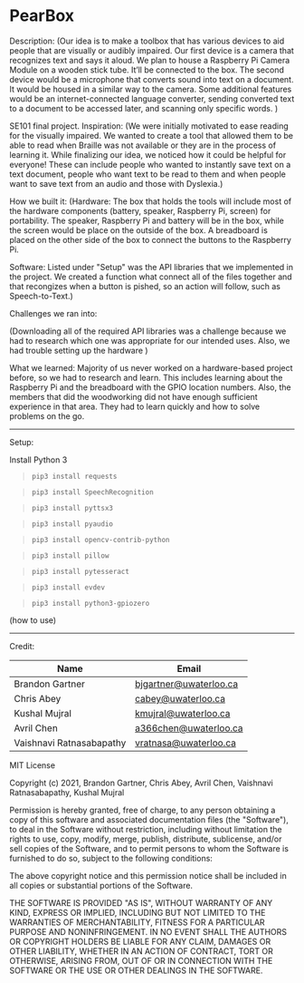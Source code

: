 # PearBox

Description:
(Our idea is to make a toolbox that has various devices to aid people that are visually or audibly impaired. Our first device is a camera that recognizes text and says it aloud. We plan to house a Raspberry Pi Camera Module on a wooden stick tube. It’ll be connected to the box. The second device would be a microphone that converts sound into text on a document. It would be housed in a similar way to the camera. Some additional features would be an internet-connected language converter, sending converted text to a document to be accessed later, and scanning only specific words. )

SE101 final project.
Inspiration: 
(We were initially motivated to ease reading for the visually impaired. We wanted to create a tool that allowed them to be able to read when Braille was not available or they are in the process of learning it. While finalizing our idea, we noticed how it could be helpful for everyone! These can include people who wanted to instantly save text on a text document, people who want text to be read to them and when people want to save text from an audio and those with Dyslexia.)

How we built it:
(Hardware:
    The box that holds the tools will include most of the hardware components (battery, speaker, Raspberry Pi, screen) for portability. The speaker, Raspberry Pi and battery will be in the box, while the screen would be place on the outside of the box. A breadboard is placed on the other side of the box to connect the buttons to the Raspberry Pi. 

Software:
    Listed under "Setup" was the API libraries that we implemented in the project. We created a function what connect all of the files together and that recongizes when a button is pished, so an action will follow, such as Speech-to-Text.)

Challenges we ran into:

(Downloading all of the required API libraries was a challenge because we had to research which one was appropriate for our intended uses. Also, we had trouble setting up the hardware )


What we learned:
    Majority of us never worked on a hardware-based project before, so we had to research and learn. This includes learning about the Raspberry Pi and the breadboard with the GPIO location numbers. Also, the members that did the woodworking did not have enough sufficient experience in that area. They had to learn quickly and how to solve problems on the go.





---

Setup:

Install Python 3

> `pip3 install requests`

> `pip3 install SpeechRecognition`

> `pip3 install pyttsx3`

> `pip3 install pyaudio`

> `pip3 install opencv-contrib-python`

> `pip3 install pillow`

> `pip3 install pytesseract`

> `pip3 install evdev`

> `pip3 install python3-gpiozero`

(how to use)

---

Credit:

|Name|Email|
|----|-----|
|Brandon Gartner|bjgartner@uwaterloo.ca|,
|Chris Abey|cabey@uwaterloo.ca|,
|Kushal Mujral|kmujral@uwaterloo.ca|,
|Avril Chen|a366chen@uwaterloo.ca|,
|Vaishnavi Ratnasabapathy|vratnasa@uwaterloo.ca|


MIT License

Copyright (c) 2021, Brandon Gartner, Chris Abey, Avril Chen, Vaishnavi Ratnasabapathy, Kushal Mujral

Permission is hereby granted, free of charge, to any person obtaining a copy
of this software and associated documentation files (the "Software"), to deal
in the Software without restriction, including without limitation the rights
to use, copy, modify, merge, publish, distribute, sublicense, and/or sell
copies of the Software, and to permit persons to whom the Software is
furnished to do so, subject to the following conditions:

The above copyright notice and this permission notice shall be included in all
copies or substantial portions of the Software.

THE SOFTWARE IS PROVIDED "AS IS", WITHOUT WARRANTY OF ANY KIND, EXPRESS OR
IMPLIED, INCLUDING BUT NOT LIMITED TO THE WARRANTIES OF MERCHANTABILITY,
FITNESS FOR A PARTICULAR PURPOSE AND NONINFRINGEMENT. IN NO EVENT SHALL THE
AUTHORS OR COPYRIGHT HOLDERS BE LIABLE FOR ANY CLAIM, DAMAGES OR OTHER
LIABILITY, WHETHER IN AN ACTION OF CONTRACT, TORT OR OTHERWISE, ARISING FROM,
OUT OF OR IN CONNECTION WITH THE SOFTWARE OR THE USE OR OTHER DEALINGS IN THE
SOFTWARE.
